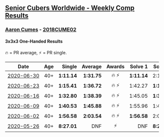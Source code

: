 <style>table {white-space: nowrap;}</style>

## [Senior Cubers Worldwide - Weekly Comp Results](/scw-comp/results/)
### [Aaron Cumes](README.md) - [2018CUME02](https://www.worldcubeassociation.org/persons/2018CUME02?event=333oh)
#### 3x3x3 One-Handed Results

<span style="white-space: nowrap;">🔥 = PR average</span>, <span style="white-space: nowrap;">⚡ = PR single</span>.

| Date | Age | Single | Average | Awards | Solve 1 | Solve 2 | Solve 3 | Solve 4 | Solve 5 | Video |
| :--: | :--: | --: | --: | :--: | --: | --: | --: | --: | --: | :-- |
| [2020-06-30](../../results/2020-06-30/333oh.md) | 40+ | **1:11.14** | **1:31.75** | 🔥 ⚡ | **1:11.14** | 2:11.39 | 1:12.73 | DNS | DNS | [Link](https://www.facebook.com/events/679860472562391?view=permalink&id=680113059203799) |
| [2020-06-23](../../results/2020-06-23/333oh.md) | 40+ | **1:15.41** | **1:36.72** | 🔥 ⚡ | 1:42.27 | **1:15.41** | 1:52.48 | DNS | DNS | [Link](https://www.facebook.com/events/722150235200875?view=permalink&id=722235995192299) |
| [2020-06-16](../../results/2020-06-16/333oh.md) | 40+ | **1:32.80** | **1:38.39** | 🔥 ⚡ | 1:45.05 | **1:32.80** | 1:37.33 | DNS | DNS | [Link](https://www.facebook.com/events/604103587178706?view=permalink&id=604175607171504) |
| [2020-06-09](../../results/2020-06-09/333oh.md) | 40+ | **1:40.53** | **1:45.88** | 🔥 ⚡ | 1:55.96 | 1:41.14 | **1:40.53** | DNS | DNS | [Link](https://www.facebook.com/events/903549840109576?view=permalink&id=903625773435316) |
| [2020-06-02](../../results/2020-06-02/333oh.md) | 40+ | **1:56.58** | **2:03.54** | 🔥 ⚡ | **1:56.58** | 2:03.03 | 2:11.00 | DNS | DNS | [Link](https://www.facebook.com/events/3373950429496747?view=permalink&id=3374019349489855) |
| [2020-05-26](../../results/2020-05-26/333oh.md) | 40+ | **8:27.01** | DNF | ⚡ | DNF | **8:27.01** | DNS | DNS | DNS | [Link](https://www.facebook.com/events/688407551989463?view=permalink&id=692401598256725) |


<!-- Global site tag (gtag.js) - Google Analytics -->
<script async src="https://www.googletagmanager.com/gtag/js?id=UA-86348435-3"></script>
<script>window.dataLayer = window.dataLayer || []; function gtag() {dataLayer.push(arguments);} gtag('js', new Date()); gtag('config', 'UA-86348435-3');</script>
